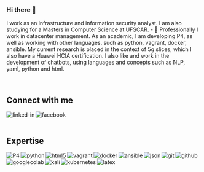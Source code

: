 ### Hi there 👋

<!--
**guimvmatos/guimvmatos** is a ✨ _special_ ✨ repository because its `README.md` (this file) appears on your GitHub profile.

Here are some ideas to get you started:

- 🔭 I’m currently working on ...
- 🌱 I’m currently learning ...
- 👯 I’m looking to collaborate on ...
- 🤔 I’m looking for help with ...
- 💬 Ask me about ...
- 📫 How to reach me: ...
- 😄 Pronouns: ...
- ⚡ Fun fact: ...
-->

I work as an infrastructure and information security analyst. I am also studying for a Masters in Computer Science at UFSCAR. - 🔭 Professionally I work in datacenter management. As an academic, I am developing P4, as well as working with other languages, such as python, vagrant, docker, ansible. My current research is placed in the context of 5g slices, which I also have a Huawei HCIA certification. I also like and work in the development of chatbots, using languages and concepts such as NLP, yaml, python and html. 

<br>

## Connect with me

[<img align="left" alt="linked-in" src="https://img.shields.io/badge/linkedin-%230077B5.svg?&style=for-the-badge&logo=linkedin&logoColor=white" />](https://www.linkedin.com/in/guimvmatos/)[<img align="left" alt="facebook" src="https://img.shields.io/badge/facebook-%231877F2.svg?&style=for-the-badge&logo=facebook&logoColor=white" />](https://www.facebook.com/guimvmatos)<br>
<br>

## Expertise
<img align="left" alt="P4" src="https://opennetworking.org/wp-content/uploads/2018/03/p4-logo.png" /><img align="left" alt="python" src="https://img.shields.io/badge/python-%233776AB.svg?&style=for-the-badge&logo=python&logoColor=white" /><img align="left" alt="html5" src="https://img.shields.io/badge/html5-%23E34F26.svg?&style=for-the-badge&logo=html5&logoColor=white" /><img align="left" alt="vagrant" src="https://img.shields.io/badge/vagrant-%231868F2.svg?&style=for-the-badge&logo=vagrant&logoColor=white" /><img align="left" alt="docker" src="https://img.shields.io/badge/docker-%232496ED.svg?&style=for-the-badge&logo=docker&logoColor=white" /><img align="left" alt="ansible" src="https://img.shields.io/badge/ansible-%23EE0000.svg?&style=for-the-badge&logo=ansible&logoColor=white" /><img align="left" alt="json" src="https://img.shields.io/badge/json-%23000000.svg?&style=for-the-badge&logo=json&logoColor=white" /> <img align="left" alt="git" src="https://img.shields.io/badge/git-%23F05032.svg?&style=for-the-badge&logo=git&logoColor=white" /><img align="left" alt="github" src="https://img.shields.io/badge/github-%23181717.svg?&style=for-the-badge&logo=github&logoColor=white" /><img align="left" alt="googlecolab" src="https://img.shields.io/badge/googlecolab-%23F9AB00.svg?&style=for-the-badge&logo=googlecolab&logoColor=white" /><img align="left" alt="kali" src="https://img.shields.io/badge/kalilinux-%23557C94.svg?&style=for-the-badge&logo=kalilinux&logoColor=white" /><img align="left" alt="kubernetes" src="https://img.shields.io/badge/kubernetes-%23326CE5.svg?&style=for-the-badge&logo=kubernetes&logoColor=white" /><img align="left" alt="latex" src="https://img.shields.io/badge/latex-%23008080.svg?&style=for-the-badge&logo=latex&logoColor=white" /><br>
<br>
